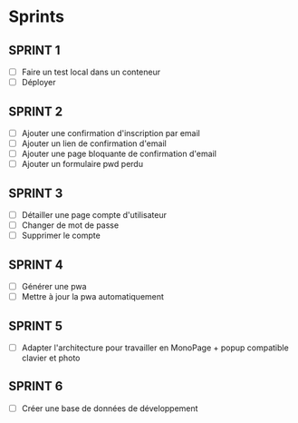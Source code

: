 # Sprints

## SPRINT 1
- [ ] Faire un test local dans un conteneur
- [ ] Déployer

## SPRINT 2
- [ ] Ajouter une confirmation d'inscription par email
- [ ] Ajouter un lien de confirmation d'email
- [ ] Ajouter une page bloquante de confirmation d'email
- [ ] Ajouter un formulaire pwd perdu

## SPRINT 3
- [ ] Détailler une page compte d'utilisateur
- [ ] Changer de mot de passe
- [ ] Supprimer le compte

## SPRINT 4
- [ ] Générer une pwa
- [ ] Mettre à jour la pwa automatiquement

## SPRINT 5
- [ ] Adapter l'architecture pour travailler en MonoPage + popup compatible clavier et photo

## SPRINT 6 
- [ ] Créer une base de données de développement
